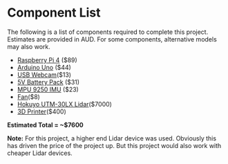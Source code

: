 # Component List

The following is a list of components required to complete this project. Estimates are provided in AUD.
For some components, alternative models may also work.

* [Raspberry Pi 4](https://www.amazon.com.au/Raspberry-Pi-4-2GB-RAM/dp/B07TD42S27/ref=sr_1_6?crid=184PMG8I4IONV&keywords=raspberry+pi+4+4gb&qid=1587800170&s=computers&sprefix=raspberr%2Ccomputers%2C315&sr=1-6) ($89)
* [Arduino Uno](https://www.amazon.com.au/Arduino-A000066-ARDUINO-UNO-R3/dp/B008GRTSV6) ($44)
* [USB Webcam](https://www.amazon.com.au/1080P-Autofocus-Webcam-Camera-Resolving/dp/B08737LV2K?ref_=s9_apbd_oup_hd_bw_b5MWAfL&pf_rd_r=2A036W5905HXZWZKBSD0&pf_rd_p=97662576-cbf4-57a2-a556-6c915736e068&pf_rd_s=merchandised-search-10&pf_rd_t=BROWSE&pf_rd_i=4913411051)($13)
* [5V Battery Pack](https://core-electronics.com.au/usb-battery-pack-2200-mah-capacity-5v-1a-output.html) ($31)
* [MPU 9250 IMU](https://core-electronics.com.au/sparkfun-imu-breakout-mpu-9250.html) ($23)
* [Fan](https://core-electronics.com.au/miniature-5v-cooling-fan-for-raspberry-pi-and-other-computers.html?utm_source=google_shopping&gclid=CjwKCAjwv4_1BRAhEiwAtMDLsnEP0o9JB3dVg6mXlFmkfR6-CI7wFBw4nG5uqDWiB_QEqay00FXDeBoCsYAQAvD_BwE)($8)
* [Hokuyo UTM-30LX Lidar](https://www.robotshop.com/en/hokuyo-utm-03lx-laser-scanning-rangefinder.html)($7000)
* [3D Printer](https://www.amazon.com.au/Comgrow-Creality-Ender-Aluminum-220x220x250mm/dp/B07BR3F9N6/ref=asc_df_B07BR3F9N6/?tag=googleshopdsk-22&linkCode=df0&hvadid=341772799570&hvpos=&hvnetw=g&hvrand=11305869294912506949&hvpone=&hvptwo=&hvqmt=&hvdev=c&hvdvcmdl=&hvlocint=&hvlocphy=9069275&hvtargid=pla-452985168135&psc=1)($400)

**Estimated Total = ~$7600**

**Note:** For this project, a higher end Lidar device was used. Obviously this has driven the price of the project up. But this project would also work with cheaper Lidar devices.
